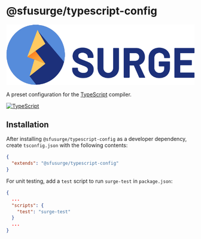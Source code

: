 # @sfusurge/typescript-config

<img src="../../.github/assets/surge.svg" alt="SFU Surge Logo" />

A preset configuration for the [TypeScript](https://www.typescriptlang.org/) compiler.

[![TypeScript](https://github.com/sfusurge/styleguide/actions/workflows/typescript.yml/badge.svg?branch=main)](https://github.com/sfusurge/styleguide/actions/workflows/typescript.yml)

## Installation

After installing `@sfusurge/typescript-config` as a developer dependency, create `tsconfig.json` with the following contents:

```json
{
  "extends": "@sfusurge/typescript-config"
}
```

For unit testing, add a `test` script to run `surge-test` in `package.json`:

```json
{
  ...
  "scripts": {
    "test": "surge-test"
  }
  ...
}
```
